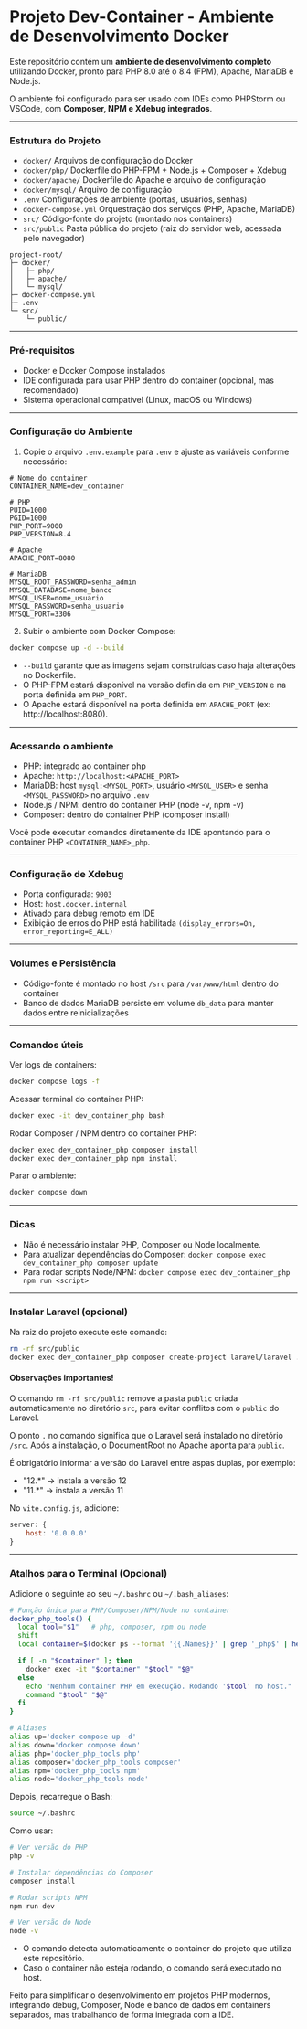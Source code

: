 # Projeto Dev-Container - Ambiente de Desenvolvimento Docker

Este repositório contém um **ambiente de desenvolvimento completo** utilizando Docker, pronto para PHP 8.0 até o 8.4 (FPM), Apache, MariaDB e Node.js.  

O ambiente foi configurado para ser usado com IDEs como PHPStorm ou VSCode, com **Composer, NPM e Xdebug integrados**.

---

### Estrutura do Projeto

- `docker/` Arquivos de configuração do Docker
- `docker/php/` Dockerfile do PHP-FPM + Node.js + Composer + Xdebug
- `docker/apache/` Dockerfile do Apache e arquivo de configuração
- `docker/mysql/` Arquivo de configuração
- `.env` Configurações de ambiente (portas, usuários, senhas)
- `docker-compose.yml` Orquestração dos serviços (PHP, Apache, MariaDB)
- `src/` Código-fonte do projeto (montado nos containers)
- `src/public` Pasta pública do projeto (raiz do servidor web, acessada pelo navegador)

```
project-root/
├─ docker/                       
│   ├─ php/                      
│   ├─ apache/                   
│   └─ mysql/        
├─ docker-compose.yml                          
├─ .env                          
└─ src/                          
    └─ public/   
```
---

### Pré-requisitos

- Docker e Docker Compose instalados
- IDE configurada para usar PHP dentro do container (opcional, mas recomendado)
- Sistema operacional compatível (Linux, macOS ou Windows)

---

### Configuração do Ambiente

1. Copie o arquivo `.env.example` para `.env` e ajuste as variáveis conforme necessário:

```dotenv
# Nome do container
CONTAINER_NAME=dev_container

# PHP
PUID=1000
PGID=1000
PHP_PORT=9000
PHP_VERSION=8.4

# Apache
APACHE_PORT=8080

# MariaDB
MYSQL_ROOT_PASSWORD=senha_admin
MYSQL_DATABASE=nome_banco
MYSQL_USER=nome_usuario
MYSQL_PASSWORD=senha_usuario
MYSQL_PORT=3306
```
2. Subir o ambiente com Docker Compose:

```bash
docker compose up -d --build
```
- `--build` garante que as imagens sejam construídas caso haja alterações no Dockerfile.
- O PHP-FPM estará disponível na versão definida em `PHP_VERSION` e na porta definida em `PHP_PORT`.
- O Apache estará disponível na porta definida em `APACHE_PORT` (ex: http://localhost:8080).

---

### Acessando o ambiente

- PHP: integrado ao container php
- Apache: `http://localhost:<APACHE_PORT>`
- MariaDB: host `mysql:<MYSQL_PORT>`, usuário `<MYSQL_USER>` e senha `<MYSQL_PASSWORD>` no arquivo `.env`
- Node.js / NPM: dentro do container PHP (node -v, npm -v)
- Composer: dentro do container PHP (composer install)

Você pode executar comandos diretamente da IDE apontando para o container PHP `<CONTAINER_NAME>_php`.

---

### Configuração de Xdebug

- Porta configurada: `9003`
- Host: `host.docker.internal`
- Ativado para debug remoto em IDE
- Exibição de erros do PHP está habilitada `(display_errors=On, error_reporting=E_ALL)`

---

### Volumes e Persistência

- Código-fonte é montado no host `/src` para `/var/www/html` dentro do container
- Banco de dados MariaDB persiste em volume `db_data` para manter dados entre reinicializações

---

### Comandos úteis

Ver logs de containers:
```bash
docker compose logs -f
```

Acessar terminal do container PHP:
```bash
docker exec -it dev_container_php bash
```

Rodar Composer / NPM dentro do container PHP:
```bash
docker exec dev_container_php composer install
docker exec dev_container_php npm install
```

Parar o ambiente:
```bash
docker compose down
```

---

### Dicas

- Não é necessário instalar PHP, Composer ou Node localmente.
- Para atualizar dependências do Composer: `docker compose exec dev_container_php composer update`
- Para rodar scripts Node/NPM: `docker compose exec dev_container_php npm run <script>`

---

### Instalar Laravel (opcional)

Na raiz do projeto execute este comando:
```bash
rm -rf src/public
docker exec dev_container_php composer create-project laravel/laravel . "12.*"
```

#### Observações importantes!

O comando `rm -rf src/public` remove a pasta `public` criada automaticamente no diretório `src`, para evitar conflitos com o `public` do Laravel.

O ponto `.` no comando significa que o Laravel será instalado no diretório `/src`.
Após a instalação, o DocumentRoot no Apache aponta para `public`.

É obrigatório informar a versão do Laravel entre aspas duplas, por exemplo:

- "12.*" → instala a versão 12
- "11.*" → instala a versão 11

No `vite.config.js`, adicione:

```js
server: {
    host: '0.0.0.0'
}
```

---

### Atalhos para o Terminal (Opcional)

Adicione o seguinte ao seu `~/.bashrc` ou `~/.bash_aliases`:

```bash
# Função única para PHP/Composer/NPM/Node no container
docker_php_tools() {
  local tool="$1"   # php, composer, npm ou node
  shift
  local container=$(docker ps --format '{{.Names}}' | grep '_php$' | head -n 1)

  if [ -n "$container" ]; then
    docker exec -it "$container" "$tool" "$@"
  else
    echo "Nenhum container PHP em execução. Rodando '$tool' no host."
    command "$tool" "$@"
  fi
}

# Aliases
alias up='docker compose up -d'
alias down='docker compose down'
alias php='docker_php_tools php'
alias composer='docker_php_tools composer'
alias npm='docker_php_tools npm'
alias node='docker_php_tools node'
```
Depois, recarregue o Bash:
```bash
source ~/.bashrc
```
Como usar:
```bash
# Ver versão do PHP
php -v

# Instalar dependências do Composer
composer install

# Rodar scripts NPM
npm run dev

# Ver versão do Node
node -v
```
- O comando detecta automaticamente o container do projeto que utiliza este repositório.
- Caso o container não esteja rodando, o comando será executado no host.

Feito para simplificar o desenvolvimento em projetos PHP modernos, integrando debug, Composer, Node e banco de dados em containers separados, mas trabalhando de forma integrada com a IDE.
